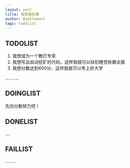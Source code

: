 ```yaml
---
layout: post
title: 我想做的事
author: BadElement
tags: todolist
---
```


## TODOLIST

1. 我想成为⼀个散打专家
2. 我想写出⾃动挖矿的代码，这样我就可以挂机睡觉称霸全服
3. 我想分数达到600分，这样我就可以考上好⼤学

...........
## DOINGLIST

先向分数努⼒吧！

## DONELIST

....

## FAILLIST

.........

